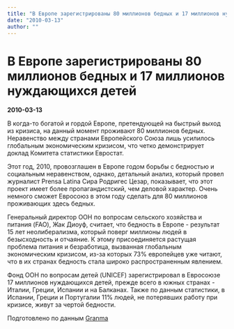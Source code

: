 ```yaml
---
title: "В Европе зарегистрированы 80 миллионов бедных и 17 миллионов нуждающихся детей"
date: "2010-03-13"
author: ""
---
```


# В Европе зарегистрированы 80 миллионов бедных и 17 миллионов нуждающихся детей

**2010-03-13** 

В когда-то богатой и гордой Европе, претендующей на быстрый выход из кризиса, на данный момент проживают 80 миллионов бедных. Неравенство между странами Европейского Союза лишь усилилось глобальным экономическим кризисом, что четко демонстрирует доклад Комитета статистики Евростат.

Этот год, 2010, провозглашен в Европе годом борьбы с бедностью и социальным неравенством, однако, детальный анализ, который провел журналист Prensa Latina Сира Родригес Цезар, показывает, что этот проект имеет более пропагандистский, чем деловой характер. Очень немного сможет Евросоюз в этом году сделать для 80 миллионов проживающих здесь бедных.

Генеральный директор ООН по вопросам сельского хозяйства и питания (FAO), Жак Диоуф, считает, что бедность в Европе - результат 15 лет неолиберализма, который поверг миллионы людей в безысходность и отчаяние. К этому присоединяется растущая проблема питания и безработица, вызванная глобальным экономическим кризисом, из-за которых 73% европейцев уже читают, что в их странах бедность стала широко распространенным явлением.

Фонд ООН по вопросам детей (UNICEF) зарегистрировал в Евросоюзе 17 миллионов нуждающихся детей, прежде всего в южных странах - Италии, Греции, Испании и на Балканах. Также по данным статистики, в Испании, Греции и Португалии 11% людей, не потерявших работу при кризисе, живут за чертой бедности.

Подготовлено по данным [Granma](http://www.granma.cubaweb.cu/)